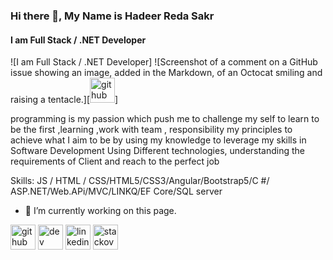 ### Hi there 👋, My Name is Hadeer Reda Sakr
#### I am Full Stack / .NET Developer
![I am Full Stack / .NET Developer]
![Screenshot of a comment on a GitHub issue showing an image, added in the Markdown, of an Octocat smiling and raising a tentacle.][<img src='https://cdn.jsdelivr.net/npm/simple-icons@3.0.1/icons/github.svg' alt='github' height='40'>]

programming is my passion which push me to challenge my self to learn to be the first ,learning ,work with team , responsibility my principles to achieve what I aim to be by using my knowledge to leverage my skills in Software Development Using Different technologies, understanding the requirements of Client and reach to the perfect job 

Skills:  JS / HTML / CSS/HTML5/CSS3/Angular/Bootstrap5/C #/ ASP.NET/Web.APi/MVC/LINKQ/EF Core/SQL server

- 🔭 I’m currently working on this page. 


[<img src='https://cdn.jsdelivr.net/npm/simple-icons@3.0.1/icons/github.svg' alt='github' height='40'>](https://github.com/Hadeer-reda-sakr) 
[<img src='https://cdn.jsdelivr.net/npm/simple-icons@3.0.1/icons/dev-dot-to.svg' alt='dev' height='40'>](https://dev.to/Hadeer-reda-sakr)  [<img src='https://cdn.jsdelivr.net/npm/simple-icons@3.0.1/icons/linkedin.svg' alt='linkedin' height='40'>](https://www.linkedin.com/in/https://www.linkedin.com/in/hadeer-sakr-0a7430185//)  [<img src='https://cdn.jsdelivr.net/npm/simple-icons@3.0.1/icons/stackoverflow.svg' alt='stackoverflow' height='40'>](https://stackoverflow.com/users/https://stackoverflow.com/users/22487568/hadeer-sakr)  

